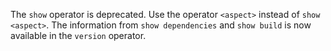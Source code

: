 The `show` operator is deprecated. Use the operator `<aspect>` instead of `show
<aspect>`. The information from `show dependencies` and `show build` is now
available in the `version` operator.
